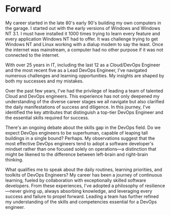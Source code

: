 # Forward

My career started in the late 80's early 90's building my own computers in the garage. I started out with the early versions of
Windows and Windows NT 3.1. I must have installed it 1000 times trying to learn every feature and every application Windows NT had to offer.
It was challenge trying to get Windows NT and Linux working with a dialup modem to say the least. Once the internet was mainstream, a computer had
no other purpose if it was not connected to the internet.


With over 25 years in IT, including the last 12 as a Cloud/DevOps Engineer and the most recent five as a Lead DevOps Engineer,
I've navigated numerous challenges and learning opportunities. My insights are shaped by both my successes and my mistakes.

Over the past few years, I've had the privilege of leading a team of talented Cloud and DevOps engineers.
This experience has not only deepened my understanding of the diverse career stages we all navigate but also clarified the
daily manifestations of success and diligence. In this journey, I've identified the key attributes that distinguish 
a top-tier DevOps Engineer and the essential skills required for success.

There's an ongoing debate about the skills gap in the DevOps field. Do we expect DevOps engineers to be superhuman,
capable of leaping tall buildings in a single bound? Perhaps. My observations suggest that the most
effective DevOps engineers tend to adopt a software developer's mindset rather than one focused solely on operations—a distinction
that might be likened to the difference between left-brain and right-brain thinking.

What qualifies me to speak about the daily routines, learning priorities, and toolkits of DevOps Engineers? My career
has been a journey of continuous learning, fueled by collaboration with exceptionally skilled software developers.
From these experiences, I've adopted a philosophy of resilience—never giving up, always absorbing knowledge,
and leveraging every success and failure to propel forward. Leading a team has further refined my understanding of the
skills and competencies essential for a DevOps engineer.